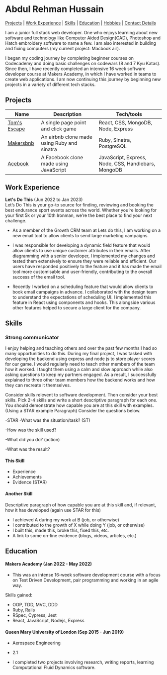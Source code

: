 <h1> Abdul Rehman Hussain </h1>

[Projects](#projects) | [Work Experience](#work) | [Skills](#skills) | [Education](#education) | [Hobbies](#hobbies) | [Contact Details](#contact)

I am a junior full stack web developer. One who enjoys learning about new software and technology like Computer Aided Design(CAD), Photoshop and Hatch embroidery software to name a few. I am also interested in building and fixing computers (my current project: Macbook air).
 
I began my coding journey by completing beginner courses on Codecademy and doing basic challenges on codewars (8 and 7 Kyu Katas). Since then, I have recently completed an intensive 16 week software developer course at Makers Academy, in which I have worked in teams to create web applications. I am now continuing this journey by beginning new projects in a variety of different tech stacks.

## <h2 id="projects">Projects</h2>

| Name                         | Description       | Tech/tools        |
| ---------------------------- | ----------------- | ----------------- |
| [Tom's Escape](https://github.com/arhussain1/toms-escape-game) | A single page point and click game | React, CSS, MongoDB, Node, Express |
| [Makersbnb](https://github.com/arhussain1/makersbnb) | An airbnb clone made using Ruby and sinatra| Ruby, Sinatra, PostgreSQL |
| [Acebook](https://github.com/arhussain1/acebook-node-template) | A Facebook clone made using JavaScript | JavaScript, Express, Node, CSS, Handlebars, MongoDB |

## <h2 id="work">Work Experience</h2>

**Let's Do This** (Jun 2022 to Jan 2023)  
Let’s Do This is your go-to source for finding, reviewing and booking the best endurance sport events across the world. Whether you’re looking for your first 5k or your 10th Ironman, we’re the best place to find your next challenge.

- As a member of the Growth CRM team at Lets do this, I am working on a new email tool to allow clients to send large marketing campaigns.

- I was responsible for developing a dynamic field feature that would allow clients to use unique customer attributes in their emails. After diagramming with a senior developer, I implemented my changes and tested them extensively to ensure they were reliable and efficient. Our users have responded positively to the feature and it has made the email tool more customisable and user-friendly, contributing to the overall success of the email tool.

- Recently I worked on a scheduling feature that would allow clients to book email campaigns in advance. I collaborated with the design team to understand the expectations of scheduling UI. I implemented this feature in React using components and hooks. This alongside various other features helped to secure a large client for the company.

## Skills

### Strong communicator
<p>I enjoy helping and teaching others and over the past few months I had so many opportunities to do this. During my final project, I was tasked with developing the backend using express and node js to store player scores for our game. I would regularly need to teach other members of the team how it worked. I taught them using a calm and slow approach while also asking questions to keep my partners engaged. As a result, I successfully explained to three other team members how the backend works and how they can recreate it themselves.
</p>

Consider skills relevent to software development. Then consider your best skills. Pick 2-4 skills and write a short descriptive paragraph for each one. You should demonstrate how capable you are at this skill with examples.
(Using a STAR example Paragraph) Consider the questions below.

-STAR
-What was the situation/task? (ST)

-How was the skill used?

-What did you do? (action)

-What was the result?


#### This Skill

- Experience
- Achievements
- Evidence (STAR)

#### Another Skill

Descriptive paragraph of how capable you are at this skill and, if relevant, how it has developed (again use STAR for this)

- I achieved A during my work at B (job, or otherwise)
- I contributed to the growth of X while doing Y (job, or otherwise)
- I built this, made this, broke this, fixed this, etc.
- A link to some on-line evidence (blogs, videos, articles, etc.)

## Education

#### Makers Academy (Jan 2022 - May 2022)
- This was an intense 16-week software development course with a focus on Test Driven Development, pair programming and working in an agile way.

Skills gained:
- OOP, TDD, MVC, DDD
- Ruby, Rails
- RSpec, Cypress, Jest
- React, JavaScript, Nodejs, Express

#### Queen Mary University of London (Sep 2015 - Jun 2019)

- Aerospace Engineering
- 2.1

- I completed two projects involving research, writing reports, learning Computational Fluid Dynamics software.
